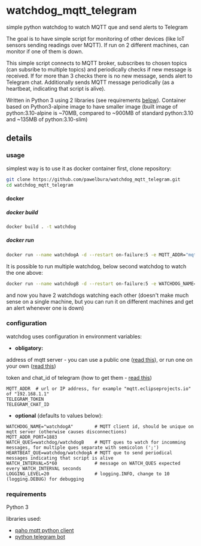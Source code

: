 # watchdog_mqtt_telegram

simple python watchdog to watch MQTT que and send alerts to Telegram

The goal is to have simple script for monitoring of other devices (like IoT sensors sending readings over MQTT). If run on 2 different machines, can monitor if one of them is down.

This simple script connects to MQTT broker, subscribes to chosen topics (can subsribe to multiple topics) and periodically checks if new message is received. If for more than 3 checks there is no new message, sends alert to Telegram chat. Additionally sends MQTT message periodically (as a heartbeat, indicating that script is alive).

Written in Python 3 using 2 libraries (see requirements [below](#requirements)).
Container based on Python3-alpine image to have smaller image (built image of python:3.10-alpine is ~70MB, compared to ~900MB of standard python:3.10 and ~135MB of python:3.10-slim)

## details

### usage

simplest way is to use it as docker container
first, clone repository:

```bash
git clone https://github.com/pawelbura/watchdog_mqtt_telegram.git
cd watchdog_mqtt_telegram
```

#### docker

##### docker build

```bash
docker build . -t watchdog  
```

##### docker run

```bash
docker run --name watchdogA -d --restart on-failure:5 -e MQTT_ADDR="mqtt.eclipseprojects.io" -e TELEGRAM_TOKEN="...paste_your_token..." -e TELEGRAM_CHAT_ID="...paste_chat_id..." watchdog
```

It is possible to run multiple watchdog, below second watchdog to watch the one above:

```bash
docker run --name watchdogB -d --restart on-failure:5 -e WATCHDOG_NAME=watchdogB -e WATCH_QUES=watchdog/watchdogA -e HEARTBEAT_QUE=watchdog/watchdogB -e MQTT_ADDR="mqtt.eclipseprojects.io" -e TELEGRAM_TOKEN="...paste_your_token..." -e TELEGRAM_CHAT_ID="...paste_chat_id..." watchdog
```

and now you have 2 watchdogs watching each other (doesn't make much sense on a single machine, but you can run it on different machines and get an alert whenever one is down)

### configuration

watchdog uses configuration in environment variables:

- **obligatory:**

address of mqtt server - you can use a public one ([read this]([http://mqtt.eclipseprojects.io/)), or run one on your own ([read this](https://github.com/eclipse/mosquitto))

token and chat_id of telegram (how to get them - [read this](https://core.telegram.org/bots))

```text
MQTT_ADDR  # url or IP address, for example "mqtt.eclipseprojects.io" of "192.168.1.1"
TELEGRAM_TOKEN
TELEGRAM_CHAT_ID
```

- **optional** (defaults to values below):

```text
WATCHDOG_NAME="watchdogA"        # MQTT client id, should be unique on mqtt server (otherwise causes disconnections)
MQTT_ADDR_PORT=1883
WATCH_QUES=watchdog/watchdogB    # MQTT ques to watch for incomming messages, for multiple ques separate with semicolon (';')
HEARTBEAT_QUE=watchdog/watchdogA # MQTT que to send periodical messages indicating that script is alive
WATCH_INTERVAL=5*60              # message on WATCH_QUES expected every WATCH_INTERVAL seconds
LOGGING_LEVEL=20                 # logging.INFO, change to 10 (logging.DEBUG) for debugging
```

### requirements

Python 3

libraries used:

- [paho mqtt python client](https://www.eclipse.org/paho/index.php?page=clients/python/index.php)
- [python telegram bot](https://github.com/python-telegram-bot/python-telegram-bot)
